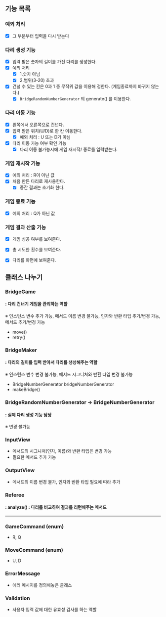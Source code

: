 ## 기능 목록
### 예외 처리 
* [X] 그 부분부터 입력을 다시 받는다

### 다리 생성 기능
  * [X] 입력 받은 숫자의 길이를 가진 다리를 생성한다.
  * [X] 예외 처리
    * [X] 1.숫자 아님
    * [X] 2.범위(3-20) 초과
  * [X] 건널 수 있는 칸은 0과 1 중 무작위 값을 이용해 정한다. (게임종료까지 바뀌지 않는다.)
    * [X] `BridgeRandomNumberGenerator` 의 generate() 를 이용한다.

### 다리 이동 기능
* [X] 왼쪽에서 오른쪽으로 건넌다.
* [X] 입력 받은 위치(U/D)로 한 칸 이동한다.
  * [X] 예외 처리 : U 또는 D가 아님
* [X] 다리 이동 가능 여부 확인 기능
  * [X] 다리 이동 불가능시에 게임 재시작/ 종료를 입력받는다.

### 게임 재시작 기능
* [X] 예외 처리 : R이 아닌 값
* [X] 처음 만든 다리로 재사용한다.
  * [X] 중간 결과는 초기화 한다.

### 게임 종료 기능
* [X] 예외 처리 :  Q가 아닌 값

### 게임 결과 산출 기능
  * [X] 게임 성공 여부를 보여준다.
  * [X] 총 시도한 횟수를 보여준다.
  * [X] 다리를 화면에 보여준다.


## 클래스 나누기
### BridgeGame
#### : 다리 건너기 게임을 관리하는 역할
※ 인스턴스 변수 추가 가능, 메서드 이름 변경 불가능, 인자와 반환 타입 추가/변경 가능, 메서드 추가/변경 가능
* move()
* retry()

### BridgeMaker
#### : 다리의 길이를 입력 받아서 다리를 생성해주는 역할
※ 인스턴스 변수 변경 불가능, 메서드 시그니처와 반환 타입 변경 불가능
* BridgeNumberGenerator bridgeNumberGenerator
* makeBridge()

### BridgeRandomNumberGenerator -> BridgeNumberGenerator
#### : 실제 다리 생성 기능 담당
※ 변경 불가능

### InputView
* 메서드의 시그니처(인자, 이름)와 반환 타입은 변경 가능
* 필요한 메서드 추가 가능
### OutputView
* 메서드의 이름 변경 불가, 인자와 반환 타입 필요에 따라 추가

### Referee
#### : analyze() : 다리를 비교하여 결과를 리턴해주는 메서드

---

### GameCommand (enum)
*  R, Q 

### MoveCommand (enum)
*  U, D 

### ErrorMessage 
* 에러 메시지를 정의해놓은 클래스

### Validation
* 사용자 입력 값에 대한 유효성 검사를 하는 역할